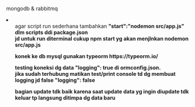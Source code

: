 mongodb & rabbitmq
<li>
    <ul>agar script run sederhana tambahkan <b>"start":"nodemon src/app.js"<b> dlm scripts ddi package.json<br>
    jd untuk run diterminal cukup <b>npm start<b> yg akan menjlnkan <b>nodemon src/app.js</b></ul>
    <ul>konek ke db mysql gunakan typeorm https://typeorm.io/</ul>
    <ul>testing koneksi dg data <b>"logging": true</b> di ormconfig.json.<br>
    jika sudah terhubung matikan test/print console td dg membuat logging jd false <b>"logging": false</b></ul>
    <ul>bagian update tdk baik karena saat update data yg ingin diupdate tdk keluar tp langsung ditimpa dg data baru</ul>
</li>